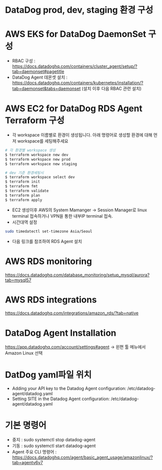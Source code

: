 # DataDog prod, dev, staging 환경 구성

# AWS EKS for DataDog DaemonSet 구성

- RBAC 구성 : https://docs.datadoghq.com/containers/cluster_agent/setup/?tab=daemonset#pagetitle
- DataDog Agent 데몬셋 설치 : https://docs.datadoghq.com/containers/kubernetes/installation/?tab=daemonset&tabs=daemonset (설치 이후 다음 RBAC 관련 설치)

# AWS EC2 for DataDog RDS Agent Terraform 구성

- 각 workspace 이름별로 환경이 생성됩니다. 아래 명령어로 생성할 환경에 대해 먼저 workspace를 세팅해주세요

```bash
# 각 환경별 workspace 생성
$ terraform workspace new dev
$ terraform workspace new prod
$ terraform workspace new staging

# dev 기준 환경세팅시
$ terraform workspace select dev
$ terraform init
$ terraform fmt
$ terraform validate
$ terraform plan
$ terraform apply
```
- EC2 생성이후 AWS의 System Mamanger -> Session Manager로 linux terminal 접속하거나 VPN을 통한 내부IP terminal 접속.
- 시간대역 설정 
```bash
sudo timedatectl set-timezone Asia/Seoul
```
- 다음 링크를 참조하여 RDS Agent 설치
# AWS RDS monitoring
https://docs.datadoghq.com/database_monitoring/setup_mysql/aurora?tab=mysql57

# AWS RDS integrations
https://docs.datadoghq.com/integrations/amazon_rds/?tab=native

# DataDog Agent Installation
https://app.datadoghq.com/account/settings#agent
  -> 왼편 툴 메뉴에서 Amazon Linux 선택

# DatDog yaml파일 위치
* Adding your API key to the Datadog Agent configuration: /etc/datadog-agent/datadog.yaml
* Setting SITE in the Datadog Agent configuration: /etc/datadog-agent/datadog.yaml

# 기본 명령어

- 중지 : sudo systemctl stop datadog-agent
- 기동 : sudo systemctl start datadog-agent
- Agent 주요 CLI 명령어 : https://docs.datadoghq.com/agent/basic_agent_usage/amazonlinux/?tab=agentv6v7